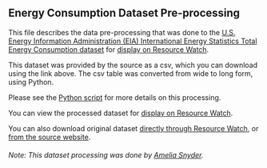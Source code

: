 ## Energy Consumption Dataset Pre-processing
This file describes the data pre-processing that was done to the [U.S. Energy Information Administration (EIA) International Energy Statistics Total Energy Consumption dataset](https://www.eia.gov/beta/international/data/browser/#/?pa=000000001&c=ruvvvvvfvtvnvv1urvvvvfvvvvvvfvvvou20evvvvvvvvvnvvuvs&ct=0&ug=4&vs=INTL.44-2-AFG-QBTU.A&cy=2017&vo=0&v=H&start=1980&end=2017) for [display on Resource Watch](https://resourcewatch.org/data/explore/67cf410f-4cdf-4437-aa09-187e5fa590ae).

This dataset was provided by the source as a csv, which you can download using the link above. The csv table was converted from wide to long form, using Python.

Please see the [Python script](https://github.com/resource-watch/data-pre-processing/blob/master/ene_033_energy_consumption/ene_033_energy_consumption_processing.py) for more details on this processing.

You can view the processed dataset for [display on Resource Watch](https://resourcewatch.org/data/explore/67cf410f-4cdf-4437-aa09-187e5fa590ae).

You can also download original dataset [directly through Resource Watch](http://wri-public-data.s3.amazonaws.com/resourcewatch/), or [from the source website](https://www.eia.gov/beta/international/data/browser/#/?pa=000000001&c=ruvvvvvfvtvnvv1urvvvvfvvvvvvfvvvou20evvvvvvvvvnvvuvs&ct=0&ug=4&vs=INTL.44-2-AFG-QBTU.A&cy=2017&vo=0&v=H&start=1980&end=2017).

###### Note: This dataset processing was done by [Amelia Snyder](https://www.wri.org/profile/amelia-snyder).